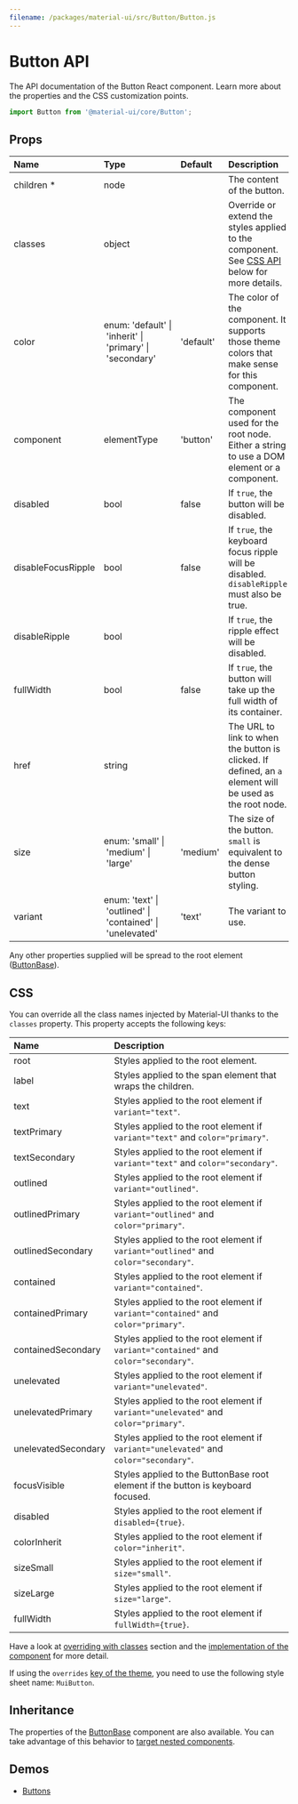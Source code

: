 ```yaml
---
filename: /packages/material-ui/src/Button/Button.js
---
```


<!--- This documentation is automatically generated, do not try to edit it. -->

# Button API

<p class="description">The API documentation of the Button React component. Learn more about the properties and the CSS customization points.</p>

```js
import Button from '@material-ui/core/Button';
```

## Props

| Name                                                | Type                                                                                                                                                    | Default                                     | Description                                                                                              |
| :-------------------------------------------------- | :------------------------------------------------------------------------------------------------------------------------------------------------------ | :------------------------------------------ | :------------------------------------------------------------------------------------------------------- |
| <span class="prop-name required">children \*</span> | <span class="prop-type">node</span>                                                                                                                     |                                             | The content of the button.                                                                               |
| <span class="prop-name">classes</span>              | <span class="prop-type">object</span>                                                                                                                   |                                             | Override or extend the styles applied to the component. See [CSS API](#css) below for more details.      |
| <span class="prop-name">color</span>                | <span class="prop-type">enum:&nbsp;'default'&nbsp;&#124;<br>&nbsp;'inherit'&nbsp;&#124;<br>&nbsp;'primary'&nbsp;&#124;<br>&nbsp;'secondary'<br></span>  | <span class="prop-default">'default'</span> | The color of the component. It supports those theme colors that make sense for this component.           |
| <span class="prop-name">component</span>            | <span class="prop-type">elementType</span>                                                                                                              | <span class="prop-default">'button'</span>  | The component used for the root node. Either a string to use a DOM element or a component.               |
| <span class="prop-name">disabled</span>             | <span class="prop-type">bool</span>                                                                                                                     | <span class="prop-default">false</span>     | If `true`, the button will be disabled.                                                                  |
| <span class="prop-name">disableFocusRipple</span>   | <span class="prop-type">bool</span>                                                                                                                     | <span class="prop-default">false</span>     | If `true`, the keyboard focus ripple will be disabled. `disableRipple` must also be true.                |
| <span class="prop-name">disableRipple</span>        | <span class="prop-type">bool</span>                                                                                                                     |                                             | If `true`, the ripple effect will be disabled.                                                           |
| <span class="prop-name">fullWidth</span>            | <span class="prop-type">bool</span>                                                                                                                     | <span class="prop-default">false</span>     | If `true`, the button will take up the full width of its container.                                      |
| <span class="prop-name">href</span>                 | <span class="prop-type">string</span>                                                                                                                   |                                             | The URL to link to when the button is clicked. If defined, an `a` element will be used as the root node. |
| <span class="prop-name">size</span>                 | <span class="prop-type">enum:&nbsp;'small'&nbsp;&#124;<br>&nbsp;'medium'&nbsp;&#124;<br>&nbsp;'large'<br></span>                                        | <span class="prop-default">'medium'</span>  | The size of the button. `small` is equivalent to the dense button styling.                               |
| <span class="prop-name">variant</span>              | <span class="prop-type">enum:&nbsp;'text'&nbsp;&#124;<br>&nbsp;'outlined'&nbsp;&#124;<br>&nbsp;'contained'&nbsp;&#124;<br>&nbsp;'unelevated'<br></span> | <span class="prop-default">'text'</span>    | The variant to use.                                                                                      |

Any other properties supplied will be spread to the root element ([ButtonBase](/api/button-base/)).

## CSS

You can override all the class names injected by Material-UI thanks to the `classes` property.
This property accepts the following keys:

| Name                                               | Description                                                                           |
| :------------------------------------------------- | :------------------------------------------------------------------------------------ |
| <span class="prop-name">root</span>                | Styles applied to the root element.                                                   |
| <span class="prop-name">label</span>               | Styles applied to the span element that wraps the children.                           |
| <span class="prop-name">text</span>                | Styles applied to the root element if `variant="text"`.                               |
| <span class="prop-name">textPrimary</span>         | Styles applied to the root element if `variant="text"` and `color="primary"`.         |
| <span class="prop-name">textSecondary</span>       | Styles applied to the root element if `variant="text"` and `color="secondary"`.       |
| <span class="prop-name">outlined</span>            | Styles applied to the root element if `variant="outlined"`.                           |
| <span class="prop-name">outlinedPrimary</span>     | Styles applied to the root element if `variant="outlined"` and `color="primary"`.     |
| <span class="prop-name">outlinedSecondary</span>   | Styles applied to the root element if `variant="outlined"` and `color="secondary"`.   |
| <span class="prop-name">contained</span>           | Styles applied to the root element if `variant="contained"`.                          |
| <span class="prop-name">containedPrimary</span>    | Styles applied to the root element if `variant="contained"` and `color="primary"`.    |
| <span class="prop-name">containedSecondary</span>  | Styles applied to the root element if `variant="contained"` and `color="secondary"`.  |
| <span class="prop-name">unelevated</span>          | Styles applied to the root element if `variant="unelevated"`.                         |
| <span class="prop-name">unelevatedPrimary</span>   | Styles applied to the root element if `variant="unelevated"` and `color="primary"`.   |
| <span class="prop-name">unelevatedSecondary</span> | Styles applied to the root element if `variant="unelevated"` and `color="secondary"`. |
| <span class="prop-name">focusVisible</span>        | Styles applied to the ButtonBase root element if the button is keyboard focused.      |
| <span class="prop-name">disabled</span>            | Styles applied to the root element if `disabled={true}`.                              |
| <span class="prop-name">colorInherit</span>        | Styles applied to the root element if `color="inherit"`.                              |
| <span class="prop-name">sizeSmall</span>           | Styles applied to the root element if `size="small"`.                                 |
| <span class="prop-name">sizeLarge</span>           | Styles applied to the root element if `size="large"`.                                 |
| <span class="prop-name">fullWidth</span>           | Styles applied to the root element if `fullWidth={true}`.                             |

Have a look at [overriding with classes](/customization/overrides/#overriding-with-classes) section
and the [implementation of the component](https://github.com/mui-org/material-ui/blob/next/packages/material-ui/src/Button/Button.js)
for more detail.

If using the `overrides` [key of the theme](/customization/themes/#css),
you need to use the following style sheet name: `MuiButton`.

## Inheritance

The properties of the [ButtonBase](/api/button-base/) component are also available.
You can take advantage of this behavior to [target nested components](/guides/api/#spread).

## Demos

- [Buttons](/demos/buttons/)
